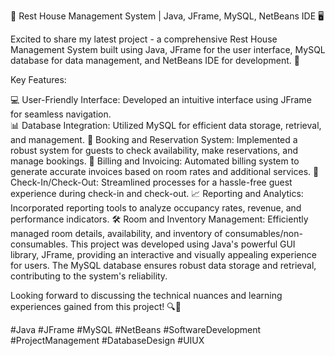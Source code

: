 🏨 Rest House Management System | Java, JFrame, MySQL, NetBeans IDE 🖥️

Excited to share my latest project - a comprehensive Rest House Management System built using Java, JFrame for the user interface, MySQL database for data management, and NetBeans IDE for development. 🚀

Key Features:

💻 User-Friendly Interface: Developed an intuitive interface using JFrame for seamless navigation.<br>
📊 Database Integration: Utilized MySQL for efficient data storage, retrieval, and management.
🛌 Booking and Reservation System: Implemented a robust system for guests to check availability, make reservations, and manage bookings.
🧾 Billing and Invoicing: Automated billing system to generate accurate invoices based on room rates and additional services.
📅 Check-In/Check-Out: Streamlined processes for a hassle-free guest experience during check-in and check-out.
📈 Reporting and Analytics: Incorporated reporting tools to analyze occupancy rates, revenue, and performance indicators.
🛠️ Room and Inventory Management: Efficiently managed room details, availability, and inventory of consumables/non-consumables.
This project was developed using Java's powerful GUI library, JFrame, providing an interactive and visually appealing experience for users. The MySQL database ensures robust data storage and retrieval, contributing to the system's reliability.

Looking forward to discussing the technical nuances and learning experiences gained from this project! 🔍🚀

#Java #JFrame #MySQL #NetBeans #SoftwareDevelopment #ProjectManagement #DatabaseDesign #UIUX
